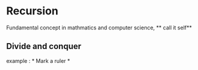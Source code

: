 # Recursion

Fundamental concept in mathmatics and computer science, ** call it self**

## Divide and conquer ##

example : * Mark a ruler *
